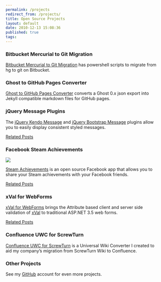 ```yaml
---
permalink: /projects
redirect_from: /projects/
title: Open Source Projects
layout: default
date: 2010-12-13 15:08:36
published: true
tags: 
---
```


### Bitbucket Mercurial to Git Migration

[Bitbucket Mercurial to Git Migration](https://github.com/jrummell/bitbucket-hg-migration) has powershell scripts to migrate from hg to git on Bitbucket.

### Ghost to GitHub Pages Converter

[Ghost to GitHub Pages Converter](https://github.com/jrummell/GhostToGitHubPagesConverter) converts a Ghost 0.x json export into Jekyll compatible markdown files for GitHub pages.

### jQuery Message Plugins

The [jQuery Kendo Message](https://github.com/jrummell/kendo.message) and [jQuery Bootstrap Message](https://github.com/jrummell/bootstrap.message) plugins allow you to easily display consistent styled messages.

[Related Posts](/tag/jquery-message/)

### Facebook Steam Achievements

![](http://res.cloudinary.com/jrummell/image/upload/v1437490654/banner-light_dbmy3v.png)

[Steam Achievements](https://github.com/jrummell/facebooksteamachievements) is an open source Facebook app that allows you to share your Steam achievements with your Facebook friends.

[Related Posts](/tag/facebook-steam-achievements/)

### xVal for WebForms

[xVal for WebForms](https://github.com/jrummell/xvalwebforms) brings the Attribute based client and server side validation of [xVal](http://xval.codeplex.com/) to traditional ASP.NET 3.5 web forms.

[Related Posts](/tag/xval-webforms/)

### Confluence UWC for ScrewTurn

[Confluence UWC for ScrewTurn](https://github.com/jrummell/confluenceuwc-screwturn) is a Universal Wiki Converter I created to aid my company’s migration from ScrewTurn Wiki to Confluence.

### Other Projects

See my [GitHub](https://github.com/jrummell) account for even more projects.
